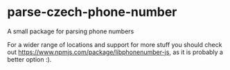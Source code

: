 # parse-czech-phone-number
A small package for parsing phone numbers

For a wider range of locations and support for more stuff you should check out https://www.npmjs.com/package/libphonenumber-js, as it is probably a better option :).
